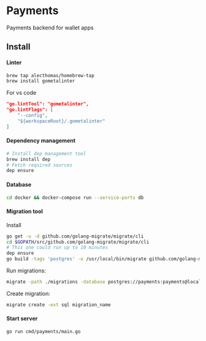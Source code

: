 # Payments
Payments backend for wallet apps

## Install

#### Linter

```bash
brew tap alecthomas/homebrew-tap
brew install gometalinter
```


For vs code
```json
"go.lintTool": "gometalinter",
"go.lintFlags": [
    "--config",
    "${workspaceRoot}/.gometalinter"
]
```

#### Dependency management

```bash
# Install dep management tool
brew install dep
# Fetch required sources
dep ensure
```


#### Database
```bash
cd docker && docker-compose run --service-ports db

```

#### Migration tool
Install

```bash
go get -u -d github.com/golang-migrate/migrate/cli
cd $GOPATH/src/github.com/golang-migrate/migrate/cli
# This one could run up to 10 minutes
dep ensure
go build -tags 'postgres' -o /usr/local/bin/migrate github.com/golang-migrate/migrate/cli
```

Run migrations:
```bash
migrate -path ./migrations -database postgres://payments:payments@localhost:5432/payments?sslmode=disable up
```

Create migration:
```bash
migrate create -ext sql migration_name
```

#### Start server

```bash
go run cmd/payments/main.go
```